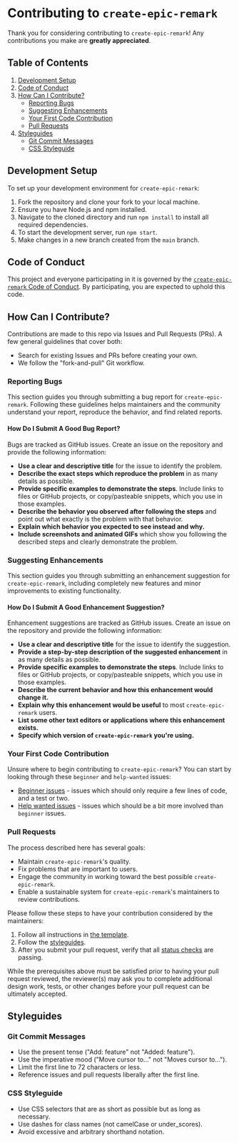 # Contributing to `create-epic-remark`

Thank you for considering contributing to `create-epic-remark`! Any contributions you make are **greatly appreciated**.

## Table of Contents
1. [Development Setup](#development-setup)
2. [Code of Conduct](#code-of-conduct)
3. [How Can I Contribute?](#how-can-i-contribute)
    - [Reporting Bugs](#reporting-bugs)
    - [Suggesting Enhancements](#suggesting-enhancements)
    - [Your First Code Contribution](#your-first-code-contribution)
    - [Pull Requests](#pull-requests)
4. [Styleguides](#styleguides)
    - [Git Commit Messages](#git-commit-messages)
    - [CSS Styleguide](#css-styleguide)

## Development Setup

To set up your development environment for `create-epic-remark`:

1. Fork the repository and clone your fork to your local machine.
2. Ensure you have Node.js and npm installed.
3. Navigate to the cloned directory and run `npm install` to install all required dependencies.
4. To start the development server, run `npm start`.
5. Make changes in a new branch created from the `main` branch.

## Code of Conduct

This project and everyone participating in it is governed by the [`create-epic-remark` Code of Conduct](https://github.com/sandypockets/create-epic-remark/blob/main/CODE_OF_CONDUCT.md). By participating, you are expected to uphold this code.

## How Can I Contribute?

Contributions are made to this repo via Issues and Pull Requests (PRs). A few general guidelines that cover both:

- Search for existing Issues and PRs before creating your own.
- We follow the "fork-and-pull" Git workflow.

### Reporting Bugs

This section guides you through submitting a bug report for `create-epic-remark`. Following these guidelines helps maintainers and the community understand your report, reproduce the behavior, and find related reports.

#### How Do I Submit A Good Bug Report?

Bugs are tracked as GitHub issues. Create an issue on the repository and provide the following information:

- **Use a clear and descriptive title** for the issue to identify the problem.
- **Describe the exact steps which reproduce the problem** in as many details as possible.
- **Provide specific examples to demonstrate the steps**. Include links to files or GitHub projects, or copy/pasteable snippets, which you use in those examples.
- **Describe the behavior you observed after following the steps** and point out what exactly is the problem with that behavior.
- **Explain which behavior you expected to see instead and why.**
- **Include screenshots and animated GIFs** which show you following the described steps and clearly demonstrate the problem.

### Suggesting Enhancements

This section guides you through submitting an enhancement suggestion for `create-epic-remark`, including completely new features and minor improvements to existing functionality.

#### How Do I Submit A Good Enhancement Suggestion?

Enhancement suggestions are tracked as GitHub issues. Create an issue on the repository and provide the following information:

- **Use a clear and descriptive title** for the issue to identify the suggestion.
- **Provide a step-by-step description of the suggested enhancement** in as many details as possible.
- **Provide specific examples to demonstrate the steps**. Include links to files or GitHub projects, or copy/pasteable snippets, which you use in those examples.
- **Describe the current behavior and how this enhancement would change it.**
- **Explain why this enhancement would be useful** to most `create-epic-remark` users.
- **List some other text editors or applications where this enhancement exists.**
- **Specify which version of `create-epic-remark` you're using.**

### Your First Code Contribution

Unsure where to begin contributing to `create-epic-remark`? You can start by looking through these `beginner` and `help-wanted` issues:

- [Beginner issues](https://github.com/sandypockets/create-epic-remark/labels/good%20first%20issue) - issues which should only require a few lines of code, and a test or two.
- [Help wanted issues](https://github.com/sandypockets/create-epic-remark/labels/help%20wanted) - issues which should be a bit more involved than `beginner` issues.

### Pull Requests

The process described here has several goals:

- Maintain `create-epic-remark`'s quality.
- Fix problems that are important to users.
- Engage the community in working toward the best possible `create-epic-remark`.
- Enable a sustainable system for `create-epic-remark`'s maintainers to review contributions.

Please follow these steps to have your contribution considered by the maintainers:

1. Follow all instructions in [the template](.github/PULL_REQUEST_TEMPLATE.md).
2. Follow the [styleguides](#styleguides).
3. After you submit your pull request, verify that all [status checks](https://help.github.com/articles/about-status-checks/) are passing.

While the prerequisites above must be satisfied prior to having your pull request reviewed, the reviewer(s) may ask you to complete additional design work, tests, or other changes before your pull request can be ultimately accepted.

## Styleguides

### Git Commit Messages

- Use the present tense ("Add: feature" not "Added: feature").
- Use the imperative mood ("Move cursor to..." not "Moves cursor to...").
- Limit the first line to 72 characters or less.
- Reference issues and pull requests liberally after the first line.

### CSS Styleguide

- Use CSS selectors that are as short as possible but as long as necessary.
- Use dashes for class names (not camelCase or under_scores).
- Avoid excessive and arbitrary shorthand notation.